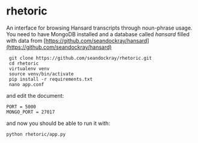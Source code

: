 # rhetoric

An interface for browsing Hansard transcripts through noun-phrase usage. You need to have MongoDB installed and a database called _hansard_ filled with data from [https://github.com/seandockray/hansard](https://github.com/seandockray/hansard)

```
 git clone https://github.com/seandockray/rhetoric.git
 cd rhetoric 
 virtualenv venv
 source venv/bin/activate
 pip install -r requirements.txt
 nano app.conf
```
and edit the document:
```
PORT = 5000
MONGO_PORT = 27017
```
and now you should be able to run it with:
```
python rhetoric/app.py
```